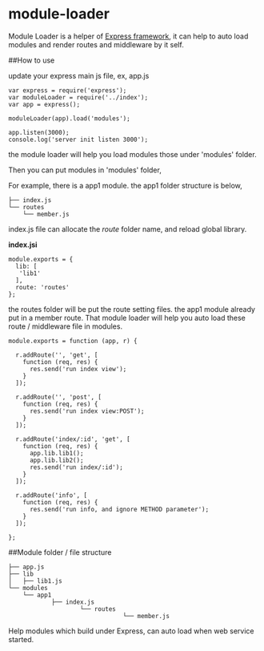 module-loader
=============

Module Loader is a helper of [Express framework](http://expressjs.com), it can help to auto load modules and render routes and middleware by it self.

##How to use

update your express main js file, ex, app.js

    var express = require('express');
    var moduleLoader = require('../index');
    var app = express();

    moduleLoader(app).load('modules');

    app.listen(3000);
    console.log('server init listen 3000');

the module loader will help you load modules those under 'modules' folder.

Then you can put modules in 'modules' folder,

For example, there is a app1 module. the app1 folder structure is below,

    ├── index.js
    └── routes
        └── member.js

index.js file can allocate the *route* folder name, and reload global library.

**index.jsi**

    module.exports = {
      lib: [
       'lib1'
      ],
      route: 'routes'
    };

the routes folder will be put the route setting files. the app1 module already put in a member route. That module loader will help you auto load these route / middleware file in modules.

    module.exports = function (app, r) {

      r.addRoute('', 'get', [
        function (req, res) {
          res.send('run index view');
        }
      ]);

      r.addRoute('', 'post', [
        function (req, res) {
          res.send('run index view:POST');
        }
      ]);

      r.addRoute('index/:id', 'get', [
        function (req, res) {
          app.lib.lib1();
          app.lib.lib2();
          res.send('run index/:id');
        }
      ]);

      r.addRoute('info', [
        function (req, res) {
          res.send('run info, and ignore METHOD parameter');
        }
      ]);

    };

##Module folder / file structure

    ├── app.js
    ├── lib
    │   ├── lib1.js
    └── modules
        └── app1
                ├── index.js
                        └── routes
                                    └── member.js

Help modules which build under Express, can auto load when web service started.

